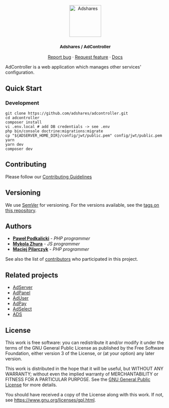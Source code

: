 <p align="center">
    <a href="https://adshares.net/" title="Adshares sp. z o.o." target="_blank">
        <img src="https://adshares.net/logos/ads.svg" alt="Adshares" width="100" height="100">
    </a>
</p>
<h3 align="center"><small>Adshares / AdController</small></h3>
<p align="center">
    <a href="https://github.com/adshares/adcontroller/issues/new?template=bug_report.md&labels=Bug">Report bug</a>
    ·
    <a href="https://github.com/adshares/adcontroller/issues/new?template=feature_request.md&labels=New%20Feature">Request feature</a>
    ·
    <a href="https://docs.adshares.net/adserver/">Docs</a>
</p>

AdController is a web application which manages other services' configuration.

## Quick Start

### Development

```
git clone https://github.com/adshares/adcontroller.git
cd adcontroller
composer install
vi .env.local # add DB credentials -> see .env
php bin/console doctrine:migrations:migrate
cp "${ADSERVER_HOME_DIR}/config/jwt/public.pem" config/jwt/public.pem
yarn
yarn dev
composer dev
```

## Contributing

Please follow our [Contributing Guidelines](docs/CONTRIBUTING.md)

## Versioning

We use [SemVer](http://semver.org/) for versioning.
For the versions available, see the [tags on this repository](https://github.com/adshares/adcontroller/tags).

## Authors

* **[Paweł Podkalicki](https://github.com/PawelPodkalicki)** - _PHP programmer_
* **[Mykola Zhura](https://github.com/Niko-Yea)** - _JS programmer_
* **[Maciej Pilarczyk](https://github.com/m-pilarczyk)** - _PHP programmer_

See also the list of [contributors](https://github.com/adshares/adcontroller/contributors) who participated in this project.

## Related projects
 
- [AdServer](https://github.com/adshares/adserver)
- [AdPanel](https://github.com/adshares/adpanel)
- [AdUser](https://github.com/adshares/aduser)
- [AdPay](https://github.com/adshares/adpay)
- [AdSelect](https://github.com/adshares/adselect)
- [ADS](https://github.com/adshares/ads)

## License

This work is free software: you can redistribute it and/or modify
it under the terms of the GNU General Public License as published by
the Free Software Foundation, either version 3 of the License, or
(at your option) any later version.

This work is distributed in the hope that it will be useful,
but WITHOUT ANY WARRANTY; without even the implied warranty of
MERCHANTABILITY or FITNESS FOR A PARTICULAR PURPOSE. See the
[GNU General Public License](LICENSE) for more details.

You should have received a copy of the License along with this work.
If not, see <https://www.gnu.org/licenses/gpl.html>.
